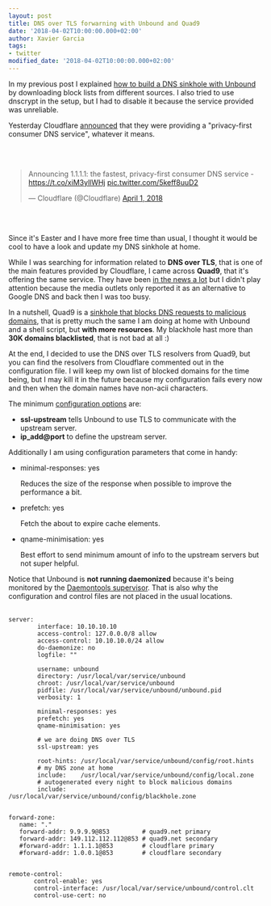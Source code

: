 ```yaml
---
layout: post
title: DNS over TLS forwarning with Unbound and Quad9
date: '2018-04-02T10:00:00.000+02:00'
author: Xavier Garcia
tags:
- twitter
modified_date: '2018-04-02T10:00:00.000+02:00'
---
```


In my previous post I explained [how to build a DNS sinkhole with Unbound](/2016/08/building-dns-sinkhole-in-freebsd-with.html) by downloading block lists from different sources. I also tried to use dnscrypt in the setup, but I had to disable it because the service provided was unreliable. 


Yesterday Cloudflare [announced](https://blog.cloudflare.com/announcing-1111/) that they were providing a "privacy-first consumer DNS service", whatever it means.

<br/>
<br/>
<blockquote class="twitter-tweet" data-lang="en"><p lang="en" dir="ltr">Announcing 1.1.1.1: the fastest, privacy-first consumer DNS service - <a href="https://t.co/xiM3yllWHj">https://t.co/xiM3yllWHj</a> <a href="https://t.co/5keff8uuD2">pic.twitter.com/5keff8uuD2</a></p>&mdash; Cloudflare (@Cloudflare) <a href="https://twitter.com/Cloudflare/status/980430875258212352?ref_src=twsrc%5Etfw">April 1, 2018</a></blockquote>
<script async src="https://platform.twitter.com/widgets.js" charset="utf-8"></script>
<br/>
<br/>


Since it's Easter and I have more free time than usual, I thought it would be cool to have a look and update my DNS sinkhole at home.


While I was searching for information related to **DNS over TLS**, that is one of the main features provided by Cloudflare, I came across **Quad9**, that it's offering the same service. They have been [in the news a lot](https://arstechnica.com/information-technology/2017/11/new-quad9-dns-service-blocks-malicious-domains-for-everyone/) but I didn't play attention because the media outlets only reported it as an alternative to Google DNS and back then I was too busy.

In a nutshell, Quad9 is a [sinkhole that blocks DNS requests to malicious domains](https://quad9.net/about/), that is pretty much the same I am doing at home with Unbound and a shell script, but **with more resources**. My blackhole hast more than **30K domains blacklisted**, that is not bad at all :)



At the end, I decided to use the DNS over TLS resolvers from Quad9, but you can find the resolvers from Cloudflare commented out in the configuration file. I will keep my own list of blocked domains for the time being, but I may kill it in the future because my configuration fails every now and then when the domain names have non-acii characters.

The minimum [configuration options](https://www.unbound.net/documentation/unbound.conf.html) are:

* **ssl-upstream** tells Unbound to use TLS to communicate with the upstream server.
* **ip_add@port** to define the upstream server.

Additionally I am using configuration parameters that come in handy:

* minimal-responses: yes

  Reduces the size of the response when possible to improve the performance a bit.

* prefetch: yes

  Fetch the about to expire cache elements.

* qname-minimisation: yes

  Best effort to send minimum amount of info to the upstream servers but not super helpful.


Notice that Unbound is **not running daemonized** because it's being monitored by the [Daemontools supervisor](https://cr.yp.to/daemontools.html). That is also why the configuration and control files are not placed in the usual locations.
<br/>
<br/>

```
server:
        interface: 10.10.10.10
        access-control: 127.0.0.0/8 allow
        access-control: 10.10.10.0/24 allow
        do-daemonize: no
        logfile: ""

        username: unbound
        directory: /usr/local/var/service/unbound
        chroot: /usr/local/var/service/unbound
        pidfile: /usr/local/var/service/unbound/unbound.pid
        verbosity: 1

        minimal-responses: yes
        prefetch: yes
        qname-minimisation: yes

        # we are doing DNS over TLS
        ssl-upstream: yes

        root-hints: /usr/local/var/service/unbound/config/root.hints
        # my DNS zone at home
        include:    /usr/local/var/service/unbound/config/local.zone
        # autogenerated every night to block malicious domains
        include:    /usr/local/var/service/unbound/config/blackhole.zone


forward-zone:
   name: "."
   forward-addr: 9.9.9.9@853         # quad9.net primary
   forward-addr: 149.112.112.112@853 # quad9.net secondary
   #forward-addr: 1.1.1.1@853        # cloudflare primary
   #forward-addr: 1.0.0.1@853        # cloudflare secondary


remote-control:
       control-enable: yes
       control-interface: /usr/local/var/service/unbound/control.clt
       control-use-cert: no

```
